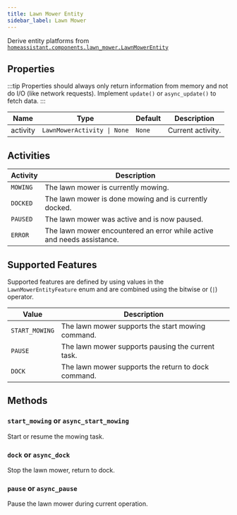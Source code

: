 ```yaml
---
title: Lawn Mower Entity
sidebar_label: Lawn Mower
---
```


Derive entity platforms from [`homeassistant.components.lawn_mower.LawnMowerEntity`](https://github.com/home-assistant/home-assistant/blob/master/homeassistant/components/lawn_mower/__init__.py)

## Properties

:::tip
Properties should always only return information from memory and not do I/O (like network requests). Implement `update()` or `async_update()` to fetch data.
:::


| Name     | Type                                       | Default | Description
| -------- | ------------------------------------------ | ------- | -----------------
| activity | <code>LawnMowerActivity &#124; None</code> | `None`  | Current activity.

## Activities

| Activity | Description
| -------- | -----------
| `MOWING` | The lawn mower is currently mowing.
| `DOCKED` | The lawn mower is done mowing and is currently docked.
| `PAUSED` | The lawn mower was active and is now paused.
| `ERROR`  | The lawn mower encountered an error while active and needs assistance.

## Supported Features

Supported features are defined by using values in the `LawnMowerEntityFeature` enum
and are combined using the bitwise or (`|`) operator.

| Value          | Description                                          |
| -------------- | ---------------------------------------------------- |
| `START_MOWING` | The lawn mower supports the start mowing command.    |
| `PAUSE`        | The lawn mower supports pausing the current task.    |
| `DOCK`         | The lawn mower supports the return to dock command.  |

## Methods

### `start_mowing` or `async_start_mowing`

Start or resume the mowing task.

### `dock` or `async_dock`

Stop the lawn mower, return to dock.

### `pause` or `async_pause`

Pause the lawn mower during current operation.
